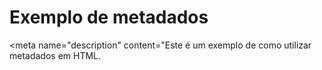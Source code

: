 <!DOCTYPE html>
<html lang="pt-br">
<head>
  <title>Exemplos de tags HTML</title>
  <meta charset="UTF-8">
  <meta name="viewport" content="width=device-width, initial-scale=1.0">
</head>
<body>

  <h1>Exemplo de metadados</h1>

  <meta name="description" content="Este é um exemplo de como utilizar metadados em HTML.
